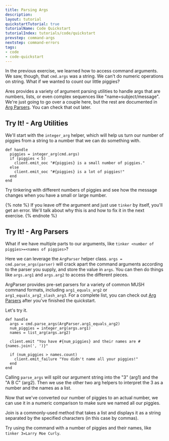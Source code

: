```yaml
---
title: Parsing Args
description: 
layout: tutorial
quickstartTutorial: true
tutorialName: Code Quickstart
tutorialIndex: tutorials/code/quickstart
prevstep: command-args
nextstep: command-errors
tags:
- code
- code-quickstart
---
```


In the previous exercise, we learned how to access command arguments.  We saw, though, that `cmd.args` was a string.  We can't do numeric operations on string.  What if we wanted to count our little piggies?  

Ares provides a variety of argument parsing utilities to handle args that are numbers, lists, or even complex sequences like "name=subject/message".  We're just going to go over a couple here, but the rest are documented in [Arg Parsers](/tutorials/code/arg-parsers.html).  You can check that out later.

## Try It! - Arg Utilities

We'll start with the `integer_arg` helper, which will help us turn our number of piggies from a string to a number that we can do something with.

    def handle
      piggies = integer_arg(cmd.args)
      if (piggies < 5)
        client.emit_ooc "#{piggies} is a small number of piggies."
      else
        client.emit_ooc "#{piggies} is a lot of piggies!"
      end
    end

Try tinkering with different numbers of piggies and see how the message changes when you have a small or large number.

{% note %} 
If you leave off the argument and just use `tinker` by itself, you'll get an error.  We'll talk about why this is and how to fix it in the next exercise.
{% endnote %}

## Try It! - Arg Parsers

What if we have multiple parts to our arguments, like `tinker <number of piggies>=<names of piggies>`?

Here we can leverage the `ArgParser` helper class.  `args = cmd.parse_args(parser)` will crack apart the command arguments according to the parser you supply, and store the value in `args`.  You can then do things like `args.arg1` and `args.arg2` to access the different pieces.

ArgParser provides pre-set parsers for a variety of common MUSH command formats, including `arg1_equals_arg2` or `arg1_equals_arg2_slash_arg3`.  For a complete list, you can check out [Arg Parsers](/tutorials/code/arg-parsers.html) after you've finished the quickstart.

Let's try it.

    def handle
      args = cmd.parse_args(ArgParser.arg1_equals_arg2)      
      num_piggies = integer_arg(args.arg1)
      names = list_arg(args.arg2)
      
      client.emit "You have #{num_piggies} and their names are #{names.join(', ')}"
      
      if (num_piggies > names.count)
        client.emit_failure "You didn't name all your piggies!"
      end
    end

Calling `parse_args` will split our argument string into the "3" (arg1) and the "A B C" (arg2).   Then we use the other two arg helpers to interpret the 3 as a number and the names as a list.  

Now that we've converted our number of piggies to an actual number, we can use it in a numeric comparison to make sure we named all our piggies.

Join is a commonly-used method that takes a list and displays it as a string separated by the specified characters (in this case by commas).

Try using the command with a number of piggies and their names, like `tinker 3=Larry Moe Curly`.